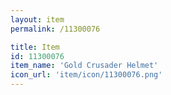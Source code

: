 ```yaml
---
layout: item
permalink: /11300076

title: Item
id: 11300076
item_name: 'Gold Crusader Helmet'
icon_url: 'item/icon/11300076.png'
---
```

